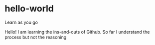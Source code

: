# hello-world

Learn as you go

Hello! I am learning the ins-and-outs of Github. So far I understand the process but not the reasoning 
